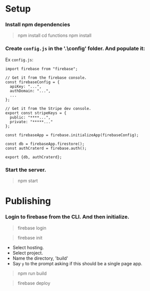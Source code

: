 # Setup

### Install npm dependencies

> npm install
> cd functions
> npm install

### Create `config.js` in the '.\config' folder. And populate it:

Ex `config.js`:

```
import firebase from "firebase";

// Get it from the firebase console.
const firebaseConfig = {
  apiKey: "...",
  authDomain: "...",
  ...
};

// Get it from the Stripe dev console.
export const stripeKeys = {
  public: "****...",
  private: "*****..."
};

const firebaseApp = firebase.initializeApp(firebaseConfig);

const db = firebaseApp.firestore();
const authCraterd = firebase.auth();

export {db, authCraterd};
```

### Start the server.

>npm start

# Publishing

### Login to firebase from the CLI. And then initialize.

>firebase login

>firebase init
- Select hosting.
- Select project.
- Name the directory, 'build'
- Say `y` to the prompt asking if this should be a single page app.

>npm run build

>firebase deploy